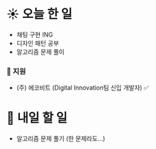 # ☀️ 오늘 한 일
- 채팅 구현 ING 
- 디자인 패턴 공부
- 알고리즘 문제 풀이

### 🚀 지원
- (주) 에코비트 (Digital Innovation팀 신입 개발자) ✅

# 🚩 내일 할 일
- 알고리즘 문제 풀기 (한 문제라도...)
